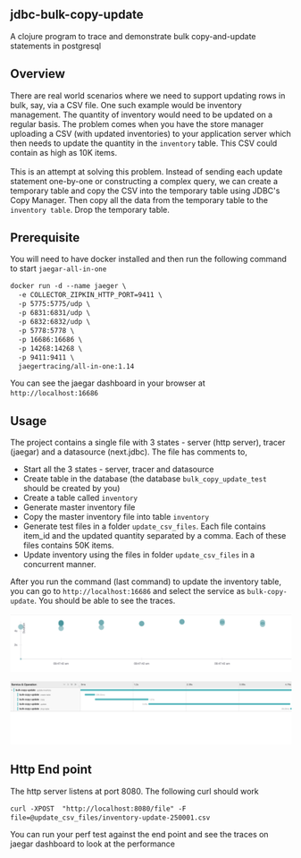 ## jdbc-bulk-copy-update

A clojure program to trace and demonstrate bulk copy-and-update statements in postgresql

## Overview

There are real world scenarios where we need to support updating rows in bulk, say, via a CSV file. One such example would be inventory management. The quantity of inventory would need to be updated on a regular basis. The problem comes when you have the store manager uploading a CSV (with updated inventories) to your application server which then needs to update the quantity in the `inventory` table. This CSV could contain as high as 10K items. 
<br><br>
This is an attempt at solving this problem. Instead of sending each update statement one-by-one or constructing a complex query, we can create a temporary table and copy the CSV into the temporary table using JDBC's Copy Manager. Then copy all the data from the temporary table to the `inventory table`. Drop the temporary table.

## Prerequisite

You will need to have docker installed and then run the following command to start `jaegar-all-in-one`

```
docker run -d --name jaeger \
  -e COLLECTOR_ZIPKIN_HTTP_PORT=9411 \
  -p 5775:5775/udp \
  -p 6831:6831/udp \
  -p 6832:6832/udp \
  -p 5778:5778 \
  -p 16686:16686 \
  -p 14268:14268 \
  -p 9411:9411 \
  jaegertracing/all-in-one:1.14
```

You can see the jaegar dashboard in your browser at `http://localhost:16686`

## Usage

The project contains a single file with 3 states - server (http server), tracer (jaegar) and a datasource (next.jdbc). The file has comments to,
 - Start all the 3 states - server, tracer and datasource
 - Create table in the database (the database `bulk_copy_update_test` should be created by you)
 - Create a table called `inventory`
 - Generate master inventory file
 - Copy the master inventory file into table `inventory`
 - Generate test files in a folder `update_csv_files`. Each file contains item_id and the updated quantity separated by a comma. Each of these files contains 50K items.
 - Update inventory using the files in folder `update_csv_files` in a concurrent manner.

After you run the command (last command) to update the inventory table, you can go to `http://localhost:16686` and select the service as `bulk-copy-update`. You should be able to see the traces.

![All traces](readme_resources/all_traces.png)

![Individual trace](readme_resources/individual_trace.png)

## Http End point

The http server listens at port 8080. The following curl should work
```
curl -XPOST  "http://localhost:8080/file" -F file=@update_csv_files/inventory-update-250001.csv
```

You can run your perf test against the end point and see the traces on jaegar dashboard to look at the performance
